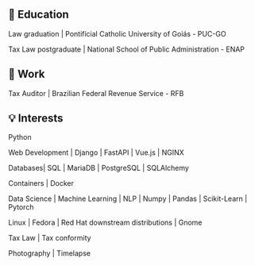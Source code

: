 <div class="termy">

## :book: Education

Law graduation | Pontifícial Catholic University of Goiás - PUC-GO

Tax Law postgraduate | National School of Public Administration - ENAP

</div>
<div class="termy">

## :briefcase: Work

Tax Auditor | Brazilian Federal Revenue Service - RFB

</div>
<div class="termy">

## :bulb: Interests

Python

Web Development | Django | FastAPI | Vue.js | NGINX

Databases| SQL | MariaDB | PostgreSQL | SQLAlchemy

Containers | Docker

Data Science | Machine Learning | NLP | Numpy | Pandas | Scikit-Learn | Pytorch

Linux | Fedora | Red Hat downstream distributions | Gnome

Tax Law | Tax conformity

Photography | Timelapse 

</div>